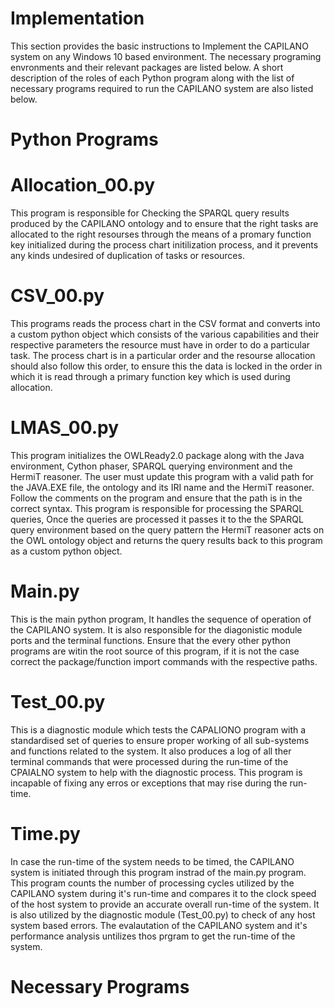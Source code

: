 # Implementation

This section provides the basic instructions to Implement the CAPILANO system on any Windows 10 based environment. The necessary programing envronments and their relevant packages are listed below. A short description of the roles of each Python program along with the list of necessary programs required to run the CAPILANO system are also listed below.

# **Python Programs**

# Allocation_00.py

This program is responsible for Checking the SPARQL query results produced by the CAPILANO ontology and to ensure that the right tasks are allocated to the right resourses through the means of a promary function key initialized during the process chart initilization process, and it prevents any kinds undesired of duplication of tasks or resources.

# CSV_00.py

This programs reads the process chart in the CSV format and converts into a custom python object which consists of the various capabilities and their respective parameters the resource must have in order to do a particular task. The process chart is in a particular order and the resourse allocation should also follow this order, to ensure this the data is locked in the order in which it is read through a primary function key which is used during allocation.

# LMAS_00.py

This program initializes the OWLReady2.0 package along with the Java environment, Cython phaser, SPARQL querying environment and the HermiT reasoner. The user must update this program with a valid path for the JAVA.EXE file, the ontology and its IRI name and the HermiT reasoner. Follow the comments on the program and ensure that the path is in the correct syntax. This program is responsible for processing the SPARQL queries, Once the queries are processed it passes it to the the SPARQL query environment based on the query pattern the HermiT reasoner acts on the OWL ontology object and returns the query results back to this program as a custom python object.

# Main.py

This is the main python program, It handles the sequence of operation of the CAPILANO system. It is also responsible for the diagonistic module ports and the terminal functions. Ensure that the every other python programs are witin the root source of this program, if it is not the case correct the package/function import commands with the respective paths.

# Test_00.py

This is a diagnostic module which tests the CAPALIONO program with a standardised set of queries to ensure proper working of all sub-systems and functions related to the system. It also produces a log of all ther terminal commands that were processed during the run-time of the CPAIALNO system to help with the diagnostic process. This program is incapable of fixing any erros or exceptions that may rise during the run-time.

# Time.py

In case the run-time of the system needs to be timed, the CAPILANO system is initiated through this program instrad of the main.py program. This program counts the number of processing cycles utilized by the CAPILANO system during it's run-time and compares it to the clock speed of the host system to provide an accurate overall run-time of the system. It is also utilized by the diagnostic module (Test_00.py) to check of any host system based errors. The evalautation of the CAPILANO system and it's performance analysis untilizes thos prgram to get the run-time of the system.

# **Necessary Programs**


